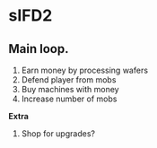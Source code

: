 # sIFD2

## Main loop.

1. Earn money by processing wafers
2. Defend player from mobs
2. Buy machines with money
4. Increase number of mobs

**Extra**
  1. Shop for upgrades? 
